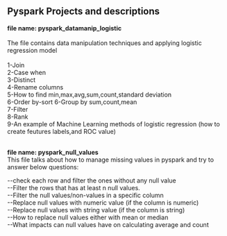 ## Pyspark Projects and descriptions
**file name: pyspark_datamanip_logistic**<br/>  
The file contains data manipulation techniques and applying logistic regression model<br/>  
1-Join<br/>
2-Case when<br/> 
3-Distinct<br/>
4-Rename columns<br/>
5-How to find min,max,avg,sum,count,standard deviation<br/> 
6-Order by-sort
6-Group by sum,count,mean<br/> 
7-Filter<br/> 
8-Rank<br/> 
9-An example of Machine Learning methods of logistic regression (how to create feutures labels,and ROC value)<br/><br/> 

**file name: pyspark_null_values**<br/>
This file talks about how to manage missing values in pyspark and try to answer below questions: <br/> 
  
--check each row and filter the ones without any null value<br/>
--Filter the rows that has at least n null values.<br/>
--Filter the null values/non-values in a specific column<br/> 
--Replace null values with numeric value (if the column is numeric)<br/>
--Replace null values with string value  (if the column is string)<br/>
--How to replace null values either with mean or median<br/>
--What impacts can null values have on calculating average and count<br/> 
